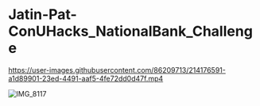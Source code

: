 # Jatin-Pat-ConUHacks_NationalBank_Challenge

https://user-images.githubusercontent.com/86209713/214176591-a1d89901-23ed-4491-aaf5-4fe72dd0d47f.mp4

![IMG_8117](https://user-images.githubusercontent.com/86209713/214176603-a8ed7def-7b08-40e4-b6c1-df60dfa5dfc7.jpg)
